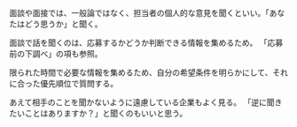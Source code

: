 面談や面接では、一般論ではなく、担当者の個人的な意見を聞くといい。「あなたはどう思うか」と聞く。

面談で話を聞くのは、応募するかどうか判断できる情報を集めるため。
「応募前の下調べ」の項も参照。

限られた時間で必要な情報を集めるため、自分の希望条件を明らかにして、それに合った優先順位で質問する。

あえて相手のことを聞かないように遠慮している企業もよく見る。
「逆に聞きたいことはありますか？」と聞くのもいいと思う。
